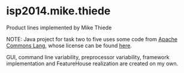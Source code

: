isp2014.mike.thiede
===================

Product lines implemented by Mike Thiede

NOTE:
Java project for task two to five uses some code from [Apache Commons Lang](http://commons.apache.org/proper/commons-lang/), whose license can be found [here](http://www.apache.org/licenses/LICENSE-2.0).

GUI, command line variability, preprocessor variability, framework implementation and FeatureHouse realization are created on my own.
